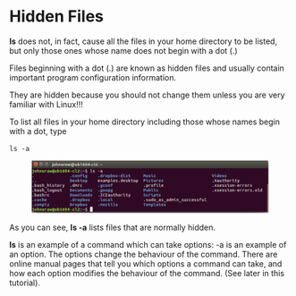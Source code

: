 # Hidden Files

**ls** does not, in fact, cause all the files in your home directory to be listed, but only those ones whose name does not begin with a dot (.)

Files beginning with a dot (.) are known as hidden files and usually contain important program configuration information.

They are hidden because you should not change them unless you are very familiar with Linux!!!

To list all files in your home directory including those whose names begin with a dot, type

```
ls -a
```

<figure><img src="../.gitbook/assets/image (1).png" alt=""><figcaption></figcaption></figure>

As you can see, **ls -a** lists files that are normally hidden.

**ls** is an example of a command which can take options: -a is an example of an option. The options change the behaviour of the command. There are online manual pages that tell you which options a command can take, and how each option modifies the behaviour of the command. (See later in this tutorial).
